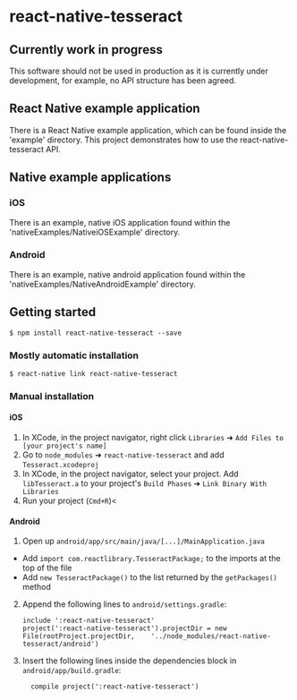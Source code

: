 # react-native-tesseract

## Currently work in progress

This software should not be used in production as it is currently under development, for example, no API structure has been agreed. 

## React Native example application 

There is a React Native example application, which can be found inside the 'example' directory. This project demonstrates how to use the react-native-tesseract API.  

## Native example applications

### iOS

There is an example, native iOS application found within the 'nativeExamples/NativeiOSExample' directory. 


### Android

There is an example, native android application found within the 'nativeExamples/NativeAndroidExample' directory. 

## Getting started

`$ npm install react-native-tesseract --save`

### Mostly automatic installation

`$ react-native link react-native-tesseract`

### Manual installation


#### iOS

1. In XCode, in the project navigator, right click `Libraries` ➜ `Add Files to [your project's name]`
2. Go to `node_modules` ➜ `react-native-tesseract` and add `Tesseract.xcodeproj`
3. In XCode, in the project navigator, select your project. Add `libTesseract.a` to your project's `Build Phases` ➜ `Link Binary With Libraries`
4. Run your project (`Cmd+R`)<

#### Android

1. Open up `android/app/src/main/java/[...]/MainApplication.java`
  - Add `import com.reactlibrary.TesseractPackage;` to the imports at the top of the file
  - Add `new TesseractPackage()` to the list returned by the `getPackages()` method
2. Append the following lines to `android/settings.gradle`:
  	```
  	include ':react-native-tesseract'
  	project(':react-native-tesseract').projectDir = new File(rootProject.projectDir, 	'../node_modules/react-native-tesseract/android')
  	```
3. Insert the following lines inside the dependencies block in `android/app/build.gradle`:
  	```
      compile project(':react-native-tesseract')
  	```


